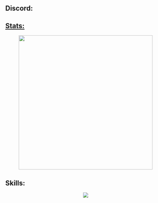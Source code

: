 ## Discord:
<p align="center">
 <a href=https://img.shields.io/badge/Discord-%237289DA.svg?style=for-the-badge&logo=discord&logoColor=white)](https://discord.gg/xADzt22Gxa<a>
    </p>

## Stats:
<p align="center">
    <a href=https://github.com/GitMocha><img width="420" src=https://github-readme-stats.vercel.app/api?username=GitMocha&count_private=true&show_icons=true&hide_border=true&theme=vue-dark><a>
</p>

## Skills:
<p align="center">
  <a href="https://skillicons.dev">
    <img src="https://skillicons.dev/icons?i=git,lua,cpp,react" />
  </a>
</p>

